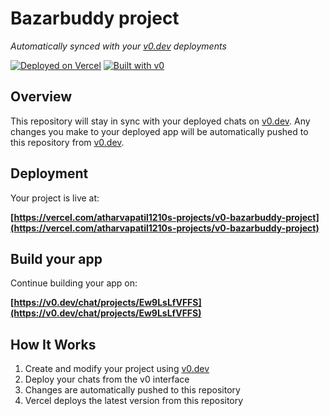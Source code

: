 # Bazarbuddy project

*Automatically synced with your [v0.dev](https://v0.dev) deployments*

[![Deployed on Vercel](https://img.shields.io/badge/Deployed%20on-Vercel-black?style=for-the-badge&logo=vercel)](https://vercel.com/atharvapatil1210s-projects/v0-bazarbuddy-project)
[![Built with v0](https://img.shields.io/badge/Built%20with-v0.dev-black?style=for-the-badge)](https://v0.dev/chat/projects/Ew9LsLfVFFS)

## Overview

This repository will stay in sync with your deployed chats on [v0.dev](https://v0.dev).
Any changes you make to your deployed app will be automatically pushed to this repository from [v0.dev](https://v0.dev).

## Deployment

Your project is live at:

**[https://vercel.com/atharvapatil1210s-projects/v0-bazarbuddy-project](https://vercel.com/atharvapatil1210s-projects/v0-bazarbuddy-project)**

## Build your app

Continue building your app on:

**[https://v0.dev/chat/projects/Ew9LsLfVFFS](https://v0.dev/chat/projects/Ew9LsLfVFFS)**

## How It Works

1. Create and modify your project using [v0.dev](https://v0.dev)
2. Deploy your chats from the v0 interface
3. Changes are automatically pushed to this repository
4. Vercel deploys the latest version from this repository